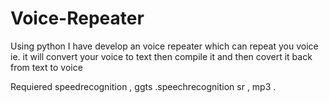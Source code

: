 # Voice-Repeater

Using python I have develop an voice repeater which can repeat you voice ie. it will convert your voice
to text then compile it and then covert it back from text to voice

Requiered speedrecognition , ggts .speechrecognition sr , mp3 .

